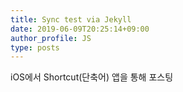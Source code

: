 ```yaml
---
title: Sync test via Jekyll
date: 2019-06-09T20:25:14+09:00
author_profile: JS
type: posts
---
```


iOS에서 Shortcut(단축어) 앱을 통해 포스팅
